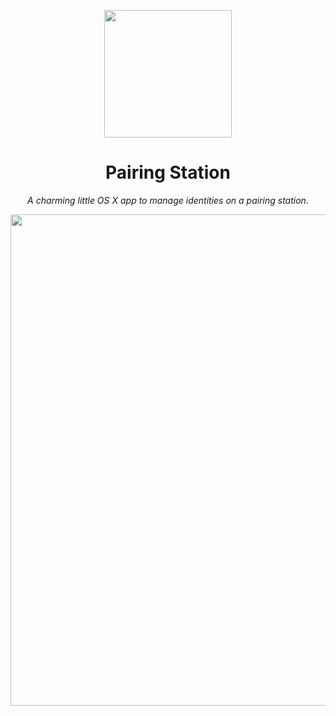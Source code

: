 <p align="center"><a href="#"><img src="https://s3.amazonaws.com/f.cl.ly/items/1G1o292l2r3D0F263Q1A/pairing_station.png" width="204"/></a>

</p>
<h1 align="center">Pairing Station</h1>
<em><p align="center">A charming little OS X app to manage identities on a pairing station.</p></em>

<p align="center"><img src="https://s3.amazonaws.com/f.cl.ly/items/0A1h0Z21021W1q1K1t0F/pairing-people.png" width="786" /></p>
